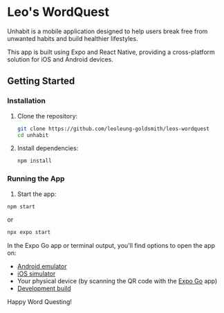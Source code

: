 # Leo's WordQuest

Unhabit is a mobile application designed to help users break free from unwanted habits and build healthier lifestyles.

This app is built using Expo and React Native, providing a cross-platform solution for iOS and Android devices.

## Getting Started

### Installation

1. Clone the repository:

   ```bash
   git clone https://github.com/leoleung-goldsmith/leos-wordquest
   cd unhabit
   ```

2. Install dependencies:
   ```bash
   npm install
   ```

### Running the App

1. Start the app:

```bash
npm start
```

or

```bash
npx expo start
```

In the Expo Go app or terminal output, you'll find options to open the app on:

- [Android emulator](https://docs.expo.dev/workflow/android-studio-emulator/)
- [iOS simulator](https://docs.expo.dev/workflow/ios-simulator/)
- Your physical device (by scanning the QR code with the [Expo Go](https://expo.dev/go) app)
- [Development build](https://docs.expo.dev/develop/development-builds/create-a-build/)

Happy Word Questing!
